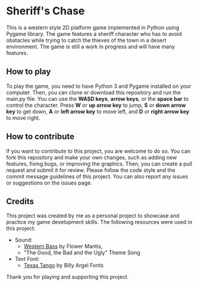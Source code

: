# Sheriff's Chase
This is a western style 2D platform game implemented in Python using Pygame library. The game features a sheriff character who has to avoid obstacles while trying to catch the thieves of the town in a desert environment. The game is still a work in progress and will have many features.

## How to play

To play the game, you need to have Python 3 and Pygame installed on your computer. Then, you can clone or download this repository and run the main.py file. You can use the **WASD keys**, **arrow keys**, or the **space bar** to control the character. Press **W** or **up arrow key** to jump, **S** or **down arrow key** to get down, **A** or **left arrow key** to move left, and **D** or **right arrow key** to move right.

## How to contribute

If you want to contribute to this project, you are welcome to do so. You can fork this repository and make your own changes, such as adding new features, fixing bugs, or improving the graphics. Then, you can create a pull request and submit it for review. Please follow the code style and the commit message guidelines of this project. You can also report any issues or suggestions on the issues page.

## Credits

This project was created by me as a personal project to showcase and practice my game development skills. The following resources were used in this project:

- Sound:
    - [Western Bass](https://freesound.org/people/Peanut_Shaman/sounds/581415/) by Flower Mantis,
    - "The Good, the Bad and the Ugly" Theme Song
- Text Font:
    - [Texas Tango](https://www.dafont.com/texas-tango.font?) by Billy Argel Fonts

Thank you for playing and supporting this project.